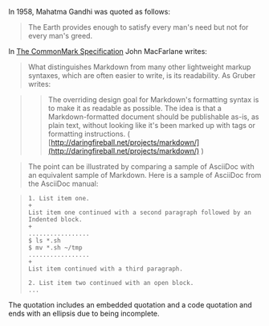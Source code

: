 In 1958, Mahatma Gandhi was quoted as follows:

> The Earth provides enough to satisfy every man's need but not for every man's
> greed.

In [The CommonMark Specification](https://spec.commonmark.org/0.29/) John
MacFarlane writes:

> What distinguishes Markdown from many other lightweight markup syntaxes,
> which are often easier to write, is its readability. As Gruber writes:

> > The overriding design goal for Markdown's formatting syntax is to make it
> > as readable as possible. The idea is that a Markdown-formatted document should
> > be publishable as-is, as plain text, without looking like it's been marked up
> > with tags or formatting instructions. ( 
> > [http://daringfireball.net/projects/markdown/](http://daringfireball.net/projects/markdown/)
> > )

> The point can be illustrated by comparing a sample of AsciiDoc with an
> equivalent sample of Markdown. Here is a sample of AsciiDoc from the AsciiDoc
> manual:

>     1. List item one.
>     +
>     List item one continued with a second paragraph followed by an
>     Indented block.
>     +
>     .................
>     $ ls *.sh
>     $ mv *.sh ~/tmp
>     .................
>     +
>     List item continued with a third paragraph.
>     
>     2. List item two continued with an open block.
>     ...
>     
The quotation includes an embedded quotation and a code quotation and ends with
an ellipsis due to being incomplete.

